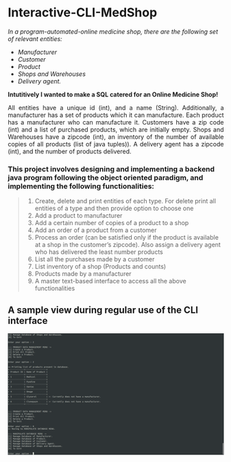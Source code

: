# Interactive-CLI-MedShop

*In a program-automated-online medicine shop, there are the following set of relevant entities:*
- *Manufacturer*
- *Customer*
- *Product*
- *Shops and Warehouses*
- *Delivery agent.*

<strong>Intutitively I wanted to make a SQL catered for an Online Medicine Shop!</strong>

<p align="justify">
All entities have a unique id (int), and a name (String). Additionally, a manufacturer has a set of
products which it can manufacture. Each product has a manufacturer who can manufacture it.
Customers have a zip code (int) and a list of purchased products, which are initially empty. Shops
and Warehouses have a zipcode (int), an inventory of the number of available copies of all
products (list of java tuples)). A delivery agent has a zipcode (int), and the number of products
delivered. </p>

### This project involves designing and implementing a backend java program following the object oriented paradigm, and implementing the following functionalities:
> 1. Create, delete and print entities of each type. For delete print all entities of a type and
then provide option to choose one
> 2. Add a product to manufacturer
> 3. Add a certain number of copies of a product to a shop
> 4. Add an order of a product from a customer
> 5. Process an order (can be satisfied only if the product is available at a shop in the customer’s zipcode). Also assign a delivery agent who has delivered the least number products
> 6. List all the purchases made by a customer
> 7. List inventory of a shop (Products and counts) 
> 8. Products made by a manufacturer
> 9. A master text-based interface to access all the above functionalities

## A sample view during regular use of the CLI interface
<p align="center">
  <img src = "./med_screenshot.png">
</p>
